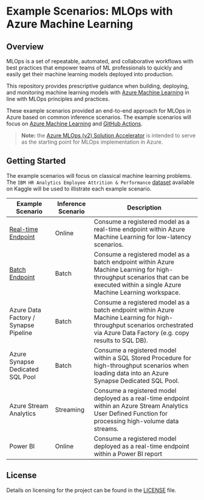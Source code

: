# Example Scenarios: MLOps with Azure Machine Learning

## Overview

MLOps is a set of repeatable, automated, and collaborative workflows with best practices that empower teams of ML professionals to quickly and easily get their machine learning models deployed into production.

This repository provides prescriptive guidance when building, deploying, and monitoring machine learning models with [Azure Machine Learning](https://docs.microsoft.com/en-us/azure/machine-learning/) in line with MLOps principles and practices.

These example scenarios provided an end-to-end approach for MLOps in Azure based on common inference scenarios. The example scenarios will focus on  [Azure Machine Learning](https://docs.microsoft.com/en-us/azure/machine-learning) and [GitHub Actions](https://github.com/features/actions).

> **Note:** the [Azure MLOps (v2) Solution Accelerator](https://github.com/Azure/mlops-v2) is intended to serve as the starting point for MLOps implementation in Azure.

## Getting Started

The example scenarios will focus on classical machine learning problems. The `IBM HR Analytics Employee Attrition & Performance` [dataset](https://www.kaggle.com/pavansubhasht/ibm-hr-analytics-attrition-dataset) available on Kaggle will be used to illistrate each example scenario.

| Example Scenario | Inference Scenario | Description |
| ---------------- | ------------------ | ----------- |
| [Real-time Endpoint](./.github/docs/real-time-endpoint.md) | Online |  Consume a registered model as a real-time endpoint within Azure Machine Learning for low-latency scenarios. |
| [Batch Endpoint](./.github/docs/batch-endpoint.md) | Batch | Consume a registered model as a batch endpoint within Azure Machine Learning for high-throughput scenarios that can be executed within a single Azure Machine Learning workspace. |
| Azure Data Factory / Synapse Pipeline | Batch | Consume a registered model as a batch endpoint within Azure Machine Learning for high-throughput scenarios orchestrated via Azure Data Factory (e.g. copy results to SQL DB). |
| Azure Synapse Dedicated SQL Pool | Batch | Consume a registered model within a SQL Stored Procedure for high-throughput scenarios when loading data into an Azure Synapse Dedicated SQL Pool. |
| Azure Stream Analytics | Streaming | Consume a registered model deployed as a real-time endpoint within an Azure Stream Analytics User Defined Function for processing high-volume data streams. |
| Power BI | Online | Consume a registered model deployed as a real-time endpoint within a Power BI report |

## License

Details on licensing for the project can be found in the [LICENSE](./LICENSE) file.
